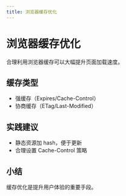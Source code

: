```yaml
---
title: 浏览器缓存优化
---
```


# 浏览器缓存优化

合理利用浏览器缓存可以大幅提升页面加载速度。

## 缓存类型
- 强缓存（Expires/Cache-Control）
- 协商缓存（ETag/Last-Modified）

## 实践建议
- 静态资源加 hash，便于更新
- 合理设置 Cache-Control 策略

## 小结
缓存优化是提升用户体验的重要手段。 